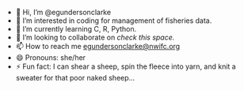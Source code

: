 - 👋 Hi, I’m @egundersonclarke
- 👀 I’m interested in coding for management of fisheries data.
- 🌱 I’m currently learning C, R, Python.
- 💞️ I’m looking to collaborate on *check this space.*
- 📫 How to reach me egundersonclarke@nwifc.org
- 😄 Pronouns: she/her
- ⚡ Fun fact: I can shear a sheep, spin the fleece into yarn, and knit a sweater for that poor naked sheep...

<!---
egundersonclarke/egundersonclarke is a ✨ special ✨ repository because its `README.md` (this file) appears on your GitHub profile.
You can click the Preview link to take a look at your changes.
--->
